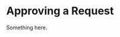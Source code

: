 [title]: # (Approving a Request)
[tags]: # (XXX)
[priority]: # (1142)
# Approving a Request
Something here.
